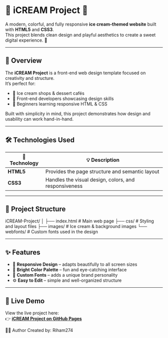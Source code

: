 # 🍨 iCREAM Project 🍧

A modern, colorful, and fully responsive **ice cream-themed website** built with **HTML5** and **CSS3**.  
This project blends clean design and playful aesthetics to create a sweet digital experience. 🍦

---

## 🧭 Overview

The **iCREAM Project** is a front-end web design template focused on creativity and structure.  
It’s perfect for:
- 🍧 Ice cream shops & dessert cafés  
- 🎨 Front-end developers showcasing design skills  
- 🧠 Beginners learning responsive HTML & CSS  

Built with simplicity in mind, this project demonstrates how design and usability can work hand-in-hand.

---

## 🛠️ Technologies Used

| 🧱 Technology | 💡 Description |
|---------------|----------------|
| **HTML5** | Provides the page structure and semantic layout |
| **CSS3** | Handles the visual design, colors, and responsiveness |

---

## 📁 Project Structure

iCREAM-Project/
│
├── index.html # Main web page
├── css/ # Styling and layout files
├── images/ # Ice cream & background images
└── webfonts/ # Custom fonts used in the design

---

## ✨ Features

- 📱 **Responsive Design** – adapts beautifully to all screen sizes  
- 🎨 **Bright Color Palette** – fun and eye-catching interface  
- 🧁 **Custom Fonts** – adds a unique brand personality  
- ⚙️ **Easy to Edit** – simple and well-organized structure  

---

## 🚀 Live Demo

View the live project here:  
👉 **[iCREAM Project on GitHub Pages](https://riham274.github.io/iCREAM-Project/)**  

👩‍💻 Author
Created by: Riham274
